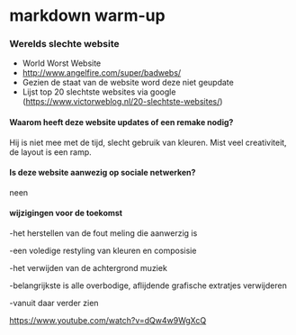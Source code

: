 # markdown warm-up


### Werelds slechte website
* World Worst Website
* http://www.angelfire.com/super/badwebs/
* Gezien de staat van de website word deze niet geupdate
* Lijst top 20 slechtste websites via google (https://www.victorweblog.nl/20-slechtste-websites/)

#### Waarom heeft deze website updates of een remake nodig?
Hij is niet mee met de tijd, slecht gebruik van kleuren.
Mist veel creativiteit, de layout is een ramp.

#### Is deze website aanwezig op sociale netwerken?
neen

#### wijzigingen voor de toekomst

-het herstellen van de fout meling die aanwerzig is

-een voledige restyling van kleuren en composisie

-het verwijden van de achtergrond muziek

-belangrijkste is alle overbodige, aflijdende grafische extratjes verwijderen

-vanuit daar verder zien


https://www.youtube.com/watch?v=dQw4w9WgXcQ
